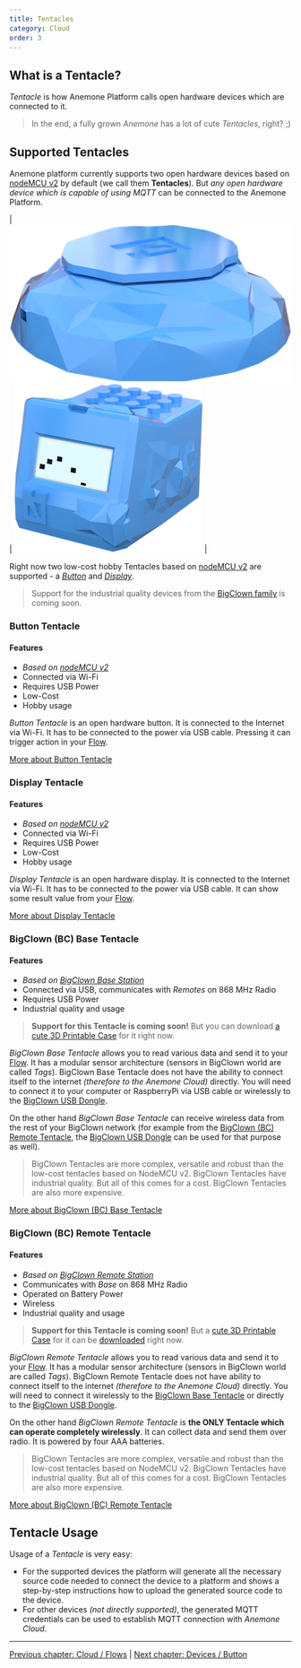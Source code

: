 ```yaml
---
title: Tentacles
category: Cloud
order: 3
---
```


## What is a Tentacle?

*Tentacle* is how Anemone Platform calls open hardware devices which are connected to it.

> In the end, a fully grown *Anemone* has a lot of cute *Tentacles*, right? ;)

## Supported Tentacles

Anemone platform currently supports two open hardware devices based on [nodeMCU v2](https://www.seeedstudio.com/NodeMCU-v2-Lua-based-ESP8266-development-kit-p-2415.html) by default (we call them **Tentacles**). But *any open hardware device which is capable of using MQTT* can be connected to the Anemone Platform.

| ![Button Tentacle](/images/button_tentacle_small.png) | ![Display Tentacle](/images/display_tentacle_small.png) |


Right now two low-cost hobby Tentacles based on [nodeMCU v2](https://www.seeedstudio.com/NodeMCU-v2-Lua-based-ESP8266-development-kit-p-2415.html) are supported - a [*Button*](/devices/button) and [*Display*](/devices/display).

> Support for the industrial quality devices from the [BigClown family](https://www.bigclown.com/) is coming soon.

### Button Tentacle

#### Features
* *Based on [nodeMCU v2](https://www.seeedstudio.com/NodeMCU-v2-Lua-based-ESP8266-development-kit-p-2415.html)*
* Connected via Wi-Fi
* Requires USB Power
* Low-Cost
* Hobby usage

*Button Tentacle* is an open hardware button. It is connected to the Internet via Wi-Fi. It has to be connected to the power via USB cable. Pressing it can trigger action in your [Flow](/cloud/flows).

[More about Button Tentacle <i class="fa fa-arrow-right" aria-hidden="true"></i>](/devices/button)

### Display Tentacle

#### Features
* *Based on [nodeMCU v2](https://www.seeedstudio.com/NodeMCU-v2-Lua-based-ESP8266-development-kit-p-2415.html)*
* Connected via Wi-Fi
* Requires USB Power
* Low-Cost
* Hobby usage

*Display Tentacle* is an open hardware display. It is connected to the Internet via Wi-Fi. It has to be connected to the power via USB cable. It can show some result value from your [Flow](/cloud/flows).

[More about Display Tentacle <i class="fa fa-arrow-right" aria-hidden="true"></i>](/devices/display)

### BigClown (BC) Base Tentacle

#### Features
* *Based on [BigClown Base Station](https://shop.bigclown.com/modules/)*
* Connected via USB, communicates with *Remotes* on 868 MHz Radio
* Requires USB Power
* Industrial quality and usage

> **Support for this Tentacle is coming soon!** But you can download [a cute 3D Printable Case](https://www.thingiverse.com/thing:2679107) for it right now.

*BigClown Base Tentacle* allows you to read various data and send it to your [Flow](/cloud/flows). It has a modular sensor architecture (sensors in BigClown world are called *Tags*). BigClown Base Tentacle does not have the ability to connect itself to the internet *(therefore to the Anemone Cloud)* directly. You will need to connect it to your computer or RaspberryPi via USB cable or wirelessly to the [BigClown USB Dongle](https://shop.bigclown.com/usb-dongle/).

On the other hand *BigClown Base Tentacle* can receive wireless data from the rest of your BigClown network (for example from the [BigClown (BC) Remote Tentacle](#bigclown-bc-remote-tentacle), the [BigClown USB Dongle](https://shop.bigclown.com/usb-dongle/) can be used for that purpose as well).

> BigClown Tentacles are more complex, versatile and robust than the low-cost tentacles based on NodeMCU v2. BigClown Tentacles have industrial quality. But all of this comes for a cost. BigClown Tentacles are also more expensive.

[More about BigClown (BC) Base Tentacle <i class="fa fa-arrow-right" aria-hidden="true"></i>](/devices/bc_base)

### BigClown (BC) Remote Tentacle

#### Features
* *Based on [BigClown Remote Station](https://shop.bigclown.com/modules/)*
* Communicates with *Base* on 868 MHz Radio
* Operated on Battery Power
* Wireless
* Industrial quality and usage

> **Support for this Tentacle is coming soon!** But a [cute 3D Printable Case](https://www.thingiverse.com/thing:2698754) for it can be [downloaded](https://www.thingiverse.com/thing:2698754) right now.

*BigClown Remote Tentacle* allows you to read various data and send it to your [Flow](/cloud/flows). It has a modular sensor architecture (sensors in BigClown world are called *Tags*). BigClown Remote Tentacle does not have ability to connect itself to the internet *(therefore to the Anemone Cloud)* directly. You will need to connect it wirelessly to the [BigClown Base Tentacle](#bigclown-bc-base-tentacle) or directly to the [BigClown USB Dongle](https://shop.bigclown.com/usb-dongle/).

On the other hand *BigClown Remote Tentacle* is **the ONLY Tentacle which can operate completely wirelessly**. It can collect data and send them over radio. It is powered by four AAA batteries.

> BigClown Tentacles are more complex, versatile and robust than the low-cost tentacles based on NodeMCU v2. BigClown Tentacles have industrial quality. But all of this comes for a cost. BigClown Tentacles are also more expensive.

[More about BigClown (BC) Remote Tentacle <i class="fa fa-arrow-right" aria-hidden="true"></i>](/devices/bc_remote)

## Tentacle Usage

Usage of a *Tentacle* is very easy:

* For the supported devices the platform will generate all the necessary source code needed to connect the device to a platform and shows a step-by-step instructions how to upload the generated source code to the device.
* For other devices *(not directly supported)*, the generated MQTT credentials can be used to establish MQTT connection with *Anemone Cloud*.

-----

[<i class="fa fa-arrow-left" aria-hidden="true"></i> Previous chapter: Cloud / Flows](/cloud/flows) | [Next chapter: Devices / Button <i class="fa fa-arrow-right" aria-hidden="true"></i>](/devices/button)
